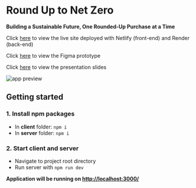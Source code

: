 # Round Up to Net Zero

**Building a Sustainable Future, One Rounded-Up Purchase at a Time**

Click [here](https://tranquil-chimera-dec5a0.netlify.app/) to view the live site deployed with Netlify (front-end) and Render (back-end)

Click [here](https://www.figma.com/proto/0RjM1GiPZ0zNG4QvFowbPQ/Round-Up-To-Net-Zero-(prototype)---Kimberly-D.?type=design&node-id=17-186&t=QxbcOKGL35xFT1y3-1&scaling=min-zoom&page-id=0%3A1&starting-point-node-id=17%3A186) to view the Figma prototype

Click [here](https://www.dropbox.com/scl/fi/ahjwhf58b6czipxrld2wn/Kimberly-D_IEUK23_Technology-Presentation.pdf?rlkey=py7k9wgwfc3u3mz30jdna9dhb&dl=0) to view the presentation slides

![app preview](<https://github.com/kimberly-0/round-up-to-net-zero/blob/master/app-preview.png>)

## Getting started

### 1. Install npm packages

- In **client** folder: `npm i`
- In **server** folder: `npm i`

### 2. Start client and server

- Navigate to project root directory
- Run server with `npm run dev`

**Application will be running on <http://localhost:3000/>**

